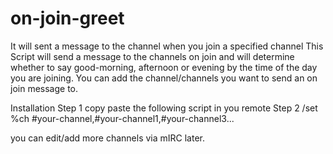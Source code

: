 # on-join-greet
It will sent a message to the channel when you join a specified channel
This Script will send a message to the channels on join and will determine whether to say good-morning, afternoon or evening by the time of the day you are joining. You can add the channel/channels you want to send an on join message to.

Installation
Step 1
copy paste the following script in you remote
Step 2
/set %ch #your-channel,#your-channel1,#your-channel3...

you can edit/add more channels via mIRC later.

